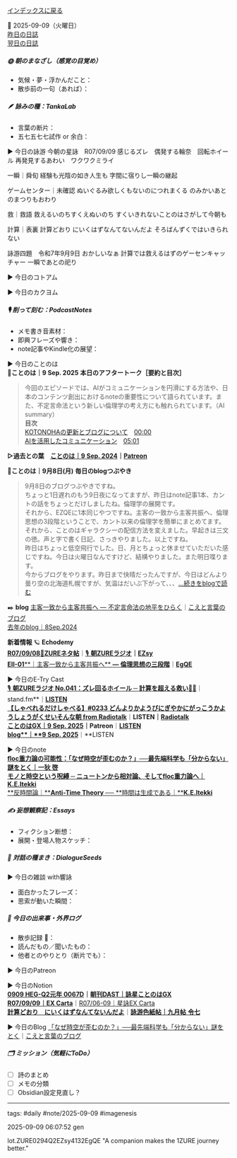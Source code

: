 [インデックスに戻る](../../../DialogueSeeds_2025-26.md)

📅 2025-09-09（火曜日）  
[昨日の日誌](20250908.md)  
[翌日の日誌](20250910.md)

##### 🌞 朝のまなざし（感覚の目覚め）
- 気候・夢・浮かんだこと：
- 散歩前の一句（あれば）：

##### 🪶 詠みの種：TankaLab
- 言葉の断片：
- 五七五七七試作 or 余白：

▶︎ 今日の詠游
今朝の星詠　R07/09/09
感じるズレ　偶発する輪奈　回転ホイール
再発見するあわい　ワクワクミライ

一瞬｜舜旬
経験も光陰の如き人生も
字間に宿りし一瞬の継起

ゲームセンター｜未確認
ぬいぐるみ欲しくもないのにつれまくる
のみかいあとのまつりもおわり

救｜救語
救えるいのちすくえぬいのち
すくいきれないことのはさがして今朝も

計算｜表裏
計算どおり
にいくはずなんてないんだよ
そろばんずくではいきられない

詠游四題　令和7年9月9日
おかしいなぁ
計算では救えるはずのゲーセンキャッチャー
一瞬であとの祀り

▶︎ 今日のコトアム

▶︎ 今日のカクヨム

##### 🎙 削って刻む：PodcastNotes
- メモ書き音素材：
- 即興フレーズや響き：
- note記事やKindle化の展望：

▶︎ 今日のことのは  
🍃**ことのは｜9 Sep. 2025**
**本日のアフタートーク［要約と目次］**  
> 今回のエピソードでは、AIがコミュニケーションを円滑にする方法や、日本のコンテンツ創出におけるnoteの重要性について語られています。また、不定言命法という新しい倫理学の考え方にも触れられています。（AI summary）  
> **目次**  
> [KOTONOHAの更新とブログについて](https://listen.style/p/patreon/jwyahpts#chapter1)　[00:00](https://listen.style/p/patreon/jwyahpts#chapter1)  
> [AIを活用したコミュニケーション](https://listen.style/p/patreon/jwyahpts#chapter2)　[05:01](https://listen.style/p/patreon/jwyahpts#chapter2)  

**▷過去との葉**　[**ことのは｜9 Sep. 2024**](https://listen.style/p/radiocampus/msx3gmw9)**｜**[**Patreon**](https://www.patreon.com/posts/kotonoha-9-sep-111862380)

🍁**ことのは｜9月8日(月)**
**毎日のblogつぶやき**
> 9月8日のブログつぶやきですね。  
> ちょっと1日遅れのもう9日夜になってますが、昨日はnote記事1本、カントの話をちょっとだけしましたね。倫理学の展開です。  
> それから、EZQEに1本同じやつですね。主客の一致から主客共振へ、倫理思想の3段階ということで、カント以来の倫理学を簡単にまとめてます。  
> それから、ことのはギャラクシーの配信方法を変えました。早起きは三文の徳。声と字で書く日記、さっきやりました。以上ですね。  
> 昨日はちょっと低空飛行でした。日、月とちょっと休ませていただいた感じですね。今日は火曜日なんですけど、結構やりました。また明日喋ります。  
> 今からブログをやります。昨日まで快晴だったんですが、今日はどんより曇り空の北海道札幌ですが、気温はだいぶ下がって、、、[…続きをblogで読む](https://jimt.hatenablog.com/entry/2025/09/09/234100#-%E4%BB%8A%E6%97%A5%E3%81%AE%E3%81%A4%E3%81%B6%E3%82%84%E3%81%8D8-Sep-2025)

✒️ **blog**
[主客一致から主客共振へ ― 不定言命法の地平をひらく](https://jimt.hatenablog.com/entry/2025/09/09/234100)｜[こえと言葉のブログ](https://jimt.hatenablog.com/)  
[去年のblog｜8Sep.2024](https://jimt.hatenablog.com/entry/2025/09/09/234100#%E5%8E%BB%E5%B9%B4%E3%81%AEblog8Sep2024)

**新着情報**
🪐 **Echodemy**  
[**R07/09/08**📓**ZUREネタ帖**](https://ezsy.super.site/zurerazi/r070908zure%e3%83%8d%e3%82%bf%e5%b8%96)｜[🎙️ **朝ZUREラジオ**](https://ezsy.super.site/zurerazi)**｜**[**EZsy**](https://ezsy.super.site/)  
[**EII-01****｜主客一致から主客共振へ** **―** **倫理思想の三段階**](https://camp-us.net/articles/EII-01_From-Unity-to-Resonance.html)｜[**EgQE**](https://camp-us.net/WhatsNew.html)

▶︎ 今日のE-Try Cast  
[🎙️ **朝ZUREラジオ No.041：ズレ回るホイール ─ 計算を超える救い**🛞✨](https://stand.fm/episodes/68bf48997d42b45d00308427)｜stand.fm**｜**[LISTEN](https://listen.style/p/campusfm6214/cuaxafes)  
[**【しゃべれるだけしゃべる】#0233 どんよりかようびにぎやかにがっこうかようしょうがくせいそんな朝 from Radiotalk**](https://listen.style/p/twilight/tokx6z6e)**｜**LISTEN｜[Radiotalk](https://radiotalk.jp/talk/1347942)  
[**ことのはGX｜9 Sep. 2025**](https://www.patreon.com/posts/kotonohagx-9-sep-138563912?utm_medium=clipboard_copy&utm_source=copyLink&utm_campaign=postshare_creator&utm_content=join_link)｜Patreon**｜**[LISTEN](https://listen.style/p/radiocampus/lihvd7um)  
[**blog****｜****9 Sep. 2025**](https://listen.style/p/inmymind/1mtkhceh)**｜**LISTEN 

▶︎ 今日のnote  
[**floc重力論の可能性：「なぜ時空が歪むのか？」──最先端科学も「分からない」謎をとく｜一狄 啓**](https://note.com/takahashihajime/n/n3fb08e4a3a69)  
[**モノと時空という呪縛 ─ ニュートンから相対論、そしてfloc重力論へ｜K.E.Itekki**](https://note.com/k_itekki/n/nf288cca575cb)  
[**反時間論｜****Anti-Time Theory ──** **時間は生成である｜****K.E.Itekki**](https://note.com/k_itekki/n/n78cc6cb210a9)  

##### ✍️ 妄想観察記：Essays
- フィクション断想：
- 展開・登場人物スケッチ：

##### 🌱 対話の種まき：DialogueSeeds
▶︎ 今日の雑談 with響詠

- 面白かったフレーズ：
- 思索が動いた瞬間：

##### 📌 今日の出来事・外界ログ
- 散歩記録 🐾：
- 読んだもの／聞いたもの：
- 他者とのやりとり（断片でも）：

▶︎ 今日のPatreon

▶︎ 今日のNotion  
[**0909 HEG-Q2元年 0067D**](https://rebel-tortoise-b95.notion.site/0909-HEG-Q2-0067D-268bed03031581b08a56f444170c3840)**｜**[**朝刊DAST｜詠星ことのはGX**](https://rebel-tortoise-b95.notion.site/DAST-GX-21abed03031580ef867af61136621dd1)  
[**R07/09/09｜EX Carta**](https://rebel-tortoise-b95.notion.site/R07-09-09-EX-Carta-268bed0303158169a714edbf3519eb41)｜[R07/06-09｜星詠EX Carta](https://rebel-tortoise-b95.notion.site/R07-06-EX-Carta-218bed03031580fbb708dfce3e8e0e8e)  
[**計算どおり　にいくはずなんてないんだよ**](https://rebel-tortoise-b95.notion.site/268bed03031581a1835dc69df048744b)｜[**詠游色紙帖｜九月帖** **令七**](https://www.notion.so/242bed03031581d69001dcbf848ce2df)  

▶︎ 今日のBlog
[「なぜ時空が歪むのか？」──最先端科学も「分からない」謎をとく](https://jimt.hatenablog.com/entry/2025/09/10/231723)｜[こえと言葉のブログ](https://jimt.hatenablog.com/)  

##### 🗂 ミッション（気軽にToDo）



- [ ] 詩のまとめ
- [ ] メモの分類
- [ ] Obsidian設定見直し？

---
tags: #daily #note/2025-09-09 #imagenesis

2025-09-09 06:07:52  gen

lot.ZURE0294Q2EZsy4132EgQE
"A companion makes the 1ZURE journey better."